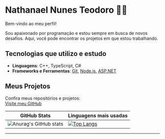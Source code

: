 # Nathanael Nunes Teodoro 👨‍💻

Bem-vindo ao meu perfil!

Sou apaixonado por programação e estou sempre em busca de novos desafios. Aqui, você pode encontrar os projetos em que estou trabalhando.

## Tecnologias que utilizo e estudo

- **Linguagens**: C++, TypeScript, C#  
- **Frameworks e Ferramentas**: [Git](https://git-scm.com/), [Node.js](https://nodejs.org/), [ASP.NET](https://dotnet.microsoft.com/pt-br/apps/aspnet)

## Meus Projetos

Confira meus repositórios e projetos:  
[Visite meu GitHub](https://github.com/NaelNunes?tab=repositories)

| GitHub Stats | Linguagens mais usadas |
|--------------|------------------------|
| ![Anurag's GitHub stats](https://github-readme-stats.vercel.app/api?username=NaelNunes&show_icons=true&hide=prs&count_private=true&theme=radical) | [![Top Langs](https://github-readme-stats.vercel.app/api/top-langs/?username=NaelNunes&layout=compact&theme=radical)](https://github.com/NaelNunes/github-readme-stats) |

---
